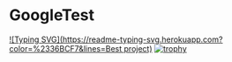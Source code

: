 # GoogleTest

[![Typing SVG](https://readme-typing-svg.herokuapp.com?color=%2336BCF7&lines=Best project)](https://git.io/typing-svg)
[![trophy](https://github-profile-trophy.vercel.app/?username=bayt777)](https://github.com/ryo-ma/github-profile-trophy)
